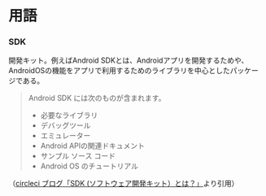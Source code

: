 # 用語
### SDK
開発キット。例えばAndroid SDKとは、Androidアプリを開発するためや、AndroidOSの機能をアプリで利用するためのライブラリを中心としたパッケージである。
>Android SDK には次のものが含まれます。
>- 必要なライブラリ
>- デバッグツール
>- エミュレーター
>- Android APIの関連ドキュメント
>- サンプル ソース コード
>- Android OS のチュートリアル

（[circleci ブログ「SDK (ソフトウェア開発キット）とは？」](https://circleci.com/ja/blog/what-is-sdk/)より引用）

